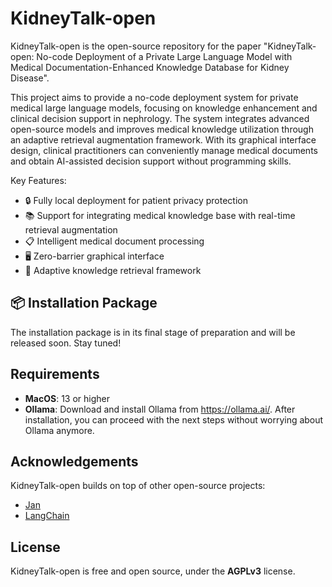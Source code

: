 # KidneyTalk-open

KidneyTalk-open is the open-source repository for the paper "KidneyTalk-open: No-code Deployment of a Private Large Language Model with Medical Documentation-Enhanced Knowledge Database for Kidney Disease".

This project aims to provide a no-code deployment system for private medical large language models, focusing on knowledge enhancement and clinical decision support in nephrology. The system integrates advanced open-source models and improves medical knowledge utilization through an adaptive retrieval augmentation framework. With its graphical interface design, clinical practitioners can conveniently manage medical documents and obtain AI-assisted decision support without programming skills.

Key Features:
- 🔒 Fully local deployment for patient privacy protection
- 📚 Support for integrating medical knowledge base with real-time retrieval augmentation
- 📋 Intelligent medical document processing
- 🖥️ Zero-barrier graphical interface
- 🔄 Adaptive knowledge retrieval framework

## 📦 Installation Package

The installation package is in its final stage of preparation and will be released soon. Stay tuned!


## Requirements

- **MacOS**: 13 or higher
- **Ollama**: Download and install Ollama from https://ollama.ai/. After installation, you can proceed with the next steps without worrying about Ollama anymore.

## Acknowledgements

KidneyTalk-open builds on top of other open-source projects:

- [Jan](https://github.com/janhq/jan)
- [LangChain](https://github.com/langchain-ai)

## License

KidneyTalk-open is free and open source, under the **AGPLv3** license.
